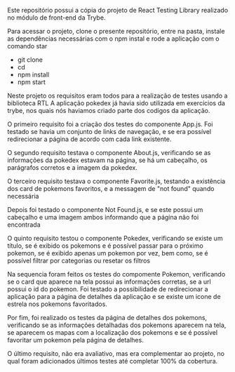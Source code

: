 Este repositório possui a cópia do projeto de React Testing Library realizado
no módulo de front-end da Trybe.

Para acessar o projeto, clone o presente repositório, entre na pasta,
instale as dependências necessárias com o npm instal e rode a aplicação com o comando star
 - git clone
 - cd
 - npm install
 - npm start

 Neste projeto os requisitos eram todos para a realização de testes usando a biblioteca RTL
 A aplicação pokedex já havia sido utilizada em exercícios da trybe, nos quais nós haviamos 
 criado parte dos codigos da aplicação.

 O primeiro requisito foi a criação dos testes do componente App.js.
  Foi testado se havia um conjunto de links de navegação, e se era possível redirecionar 
  a página de acordo com cada link existente.

 O segundo requisito testava o componente About.js, verificando se as informações da pokedex
 estavam na página, se há um cabeçalho, os parágrafos corretos e a imagem da pokedex.

 O terceiro requisito testava o componente Favorite.js, testando a existência dos card de 
 pokemons favoritos, e a messagem de "not found" quando necessária

 Depois foi testado o componente Not Found.js, e se este possui um cabeçalho e uma imagem 
 ambos informando que a página não foi encontrada

 O quinto requisito testou o componente Pokedex, verificando se existe um título, se é exibido 
 os pokemons e é possível passar para o próximo pokemon, se é exibido apenas um pokemon por vez, 
 bem como, se é possível filtrar por categorias ou resetar os filtros

 Na sequencia foram feitos os testes do compomente Pokemon, verificando se o card que aparece na 
 tela possui as informações corretas, se a url possui o id do pokemon. Foi testado a possibilidade de redirecionar a aplicação para a página de detalhes da aplicação e se existe 
 um icone de estrela nos pokemons favoritados.

 Por fim, foi realizado os testes da página de detalhes dos pokemons, verificando se as informações detalhadas dos pokemons aparecem na tela, se aparecem os mapas com a localização dos
 pokemons e se é possível favoritar um pokemon pela página de detalhes.

O último requisito, não era avaliativo, mas era complementar ao projeto, no qual foram adicionados últimos testes até completar 100% da cobertura.
